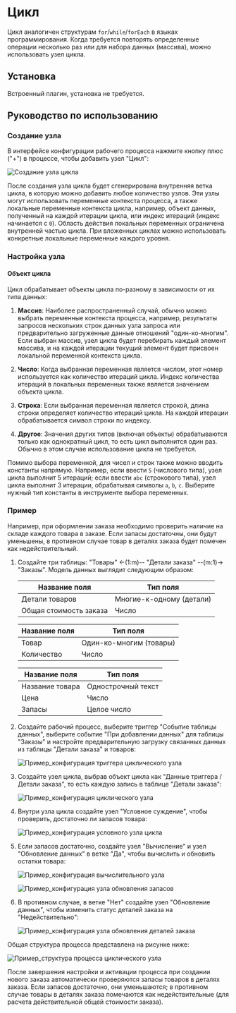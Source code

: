 # Цикл

<PluginInfo name="workflow-loop" link="/handbook/workflow/plugins/loop"></PluginInfo>

Цикл аналогичен структурам `for`/`while`/`forEach` в языках программирования. Когда требуется повторять определенные операции несколько раз или для набора данных (массива), можно использовать узел цикла.

## Установка

Встроенный плагин, установка не требуется.

## Руководство по использованию

### Создание узла

В интерфейсе конфигурации рабочего процесса нажмите кнопку плюс ("+") в процессе, чтобы добавить узел "Цикл":

![Создание узла цикла](https://static-docs.nocobase.com/b3c8061a66bfff037f4b9509ab0aad75.png)

После создания узла цикла будет сгенерирована внутренняя ветка цикла, в которую можно добавить любое количество узлов. Эти узлы могут использовать переменные контекста процесса, а также локальные переменные контекста цикла, например, объект данных, полученный на каждой итерации цикла, или индекс итераций (индекс начинается с `0`). Область действия локальных переменных ограничена внутренней частью цикла. При вложенных циклах можно использовать конкретные локальные переменные каждого уровня.

### Настройка узла

#### Объект цикла

Цикл обрабатывает объекты цикла по-разному в зависимости от их типа данных:

1. **Массив**: Наиболее распространенный случай, обычно можно выбрать переменные контекста процесса, например, результаты запросов нескольких строк данных узла запроса или предварительно загруженные данные отношений "один-ко-многим". Если выбран массив, узел цикла будет перебирать каждый элемент массива, и на каждой итерации текущий элемент будет присвоен локальной переменной контекста цикла.

2. **Число**: Когда выбранная переменная является числом, этот номер используется как количество итераций цикла. Индекс количества итераций в локальных переменных также является значением объекта цикла.

3. **Строка**: Если выбранная переменная является строкой, длина строки определяет количество итераций цикла. На каждой итерации обрабатывается символ строки по индексу.

4. **Другое**: Значения других типов (включая объекты) обрабатываются только как однократный цикл, то есть цикл выполнится один раз. Обычно в этом случае использование цикла не требуется.

Помимо выбора переменной, для чисел и строк также можно вводить константы напрямую. Например, если ввести `5` (числового типа), узел цикла выполнит 5 итераций; если ввести `abc` (строкового типа), узел цикла выполнит 3 итерации, обрабатывая символы `a`, `b`, `c`. Выберите нужный тип константы в инструменте выбора переменных.

### Пример

Например, при оформлении заказа необходимо проверить наличие на складе каждого товара в заказе. Если запасы достаточны, они будут уменьшены, в противном случае товар в деталях заказа будет помечен как недействительный.

1. Создайте три таблицы: "Товары" <-(1:m)-- "Детали заказа" --(m:1)-> "Заказы". Модель данных выглядит следующим образом:

    | Название поля | Тип поля         |
    | -------------- | ---------------- |
    | Детали товаров | Многие-к-одному (детали) |
    | Общая стоимость заказа | Число           |

    | Название поля | Тип поля          |
    | ------------- | ----------------- |
    | Товар         | Один-ко-многим (товары) |
    | Количество    | Число             |

    | Название поля | Тип поля   |
    | ------------- | ---------- |
    | Название товара | Однострочный текст |
    | Цена          | Число      |
    | Запасы        | Целое число|

2. Создайте рабочий процесс, выберите триггер "Событие таблицы данных", выберите событие "При добавлении данных" для таблицы "Заказы" и настройте предварительную загрузку связанных данных из таблицы "Детали заказа" и товаров:

    ![Пример_конфигурация триггера циклического узла](https://static-docs.nocobase.com/0086601c2fc0e17a64d046a4c86b49b7.png)

3. Создайте узел цикла, выбрав объект цикла как "Данные триггера / Детали заказа", то есть каждую запись в таблице "Детали заказа":

    ![Пример_конфигурация циклического узла](https://static-docs.nocobase.com/2507becc32db5a9a0641c198605a20da.png)

4. Внутри узла цикла создайте узел "Условное суждение", чтобы проверить, достаточно ли запасов товара:

    ![Пример_конфигурация условного узла цикла](https://static-docs.nocobase.com/a6d08d15786841e1a3512b38e4629852.png)

5. Если запасов достаточно, создайте узел "Вычисление" и узел "Обновление данных" в ветке "Да", чтобы вычислить и обновить остатки товара:

    ![Пример_конфигурация вычислительного узла](https://static-docs.nocobase.com/8df3604c71f8f8705b1552d3ebfe3b50.png)

    ![Пример_конфигурация узла обновления запасов](https://static-docs.nocobase.com/2d84baa9b3b01bd85fccda9eec992378.png)

6. В противном случае, в ветке "Нет" создайте узел "Обновление данных", чтобы изменить статус деталей заказа на "Недействительно":

    ![Пример_конфигурация узла обновления деталей заказа](https://static-docs.nocobase.com/4996613090c254c69a1d80f3b3a7fae2.png)

Общая структура процесса представлена на рисунке ниже:

![Пример_структура процесса циклического узла](https://static-docs.nocobase.com/6f59ef246c1f19976344a7624c4c4151.png)

После завершения настройки и активации процесса при создании нового заказа автоматически проверяются запасы товаров в деталях заказа. Если запасов достаточно, они уменьшаются; в противном случае товары в деталях заказа помечаются как недействительные (для расчета действительной общей стоимости заказа).